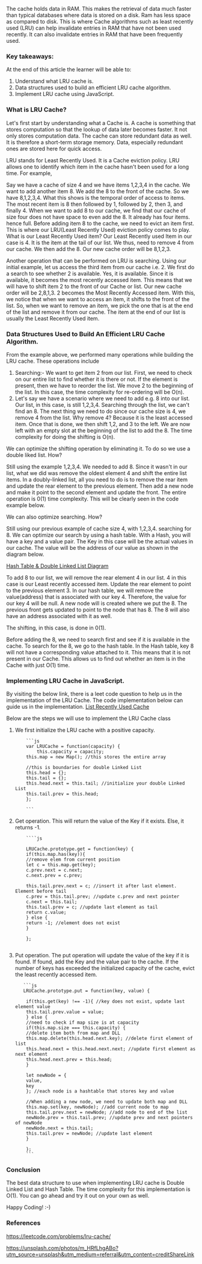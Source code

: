 The cache holds data in RAM. This makes the retrieval of data much faster than typical databases where data is stored on a disk. Ram has less space as compared to disk. This is where Cache algorithms such as least recently used (LRU) can help invalidate entries in RAM that have not been used recently. It can also invalidate entries in RAM that have been frequently used.

### Key takeaways:

At the end of this article the learner will be able to:

1. Understand what LRU cache is.
2. Data structures used to build an efficient LRU cache algorithm.
3. Implement LRU cache using JavaScript.

### What is LRU Cache?

Let's first start by understanding what a Cache is. A cache is something that stores computation so that the lookup of data later becomes faster. It not only stores computation data. The cache can store redundant data as well. It is therefore a short-term storage memory. Data, especially redundant ones are stored here for quick access.

LRU stands for Least Recently Used. It is a Cache eviction policy. LRU allows one to identify which item in the cache hasn't been used for a long time. For example,

Say we have a cache of size 4 and we have items 1,2,3,4 in the cache. We want to add another item 8. We add the 8 to the front of the cache. So we have 8,1,2,3,4. What this shows is the temporal order of access to items. The most recent item is 8 then followed by 1, followed by 2, then 3, and finally 4. When we want to add 8 to our cache, we find that our cache of size four does not have space to even add the 8. It already has four items. hence full. Before adding item 8 to the cache, we need to evict an item first. This is where our LRU(Least Recently Used) eviction policy comes to play. What is our Least Recently Used item? Our Least Recently used Item in our case is 4. It is the item at the tail of our list. We thus, need to remove 4 from our cache. We then add the 8. Our new cache order will be 8,1,2,3.

Another operation that can be performed on LRU is searching. Using our initial example, let us access the third item from our cache i.e. 2. We first do a search to see whether 2 is available. Yes, it is available. Since it is available, it becomes the most recently accessed item. This means that we will have to shift item 2 to the front of our Cache or list. Our new cache order will be 2,8,1,3. 2 becomes the Most Recently Accessed item. With this, we notice that when we want to access an item, it shifts to the front of the list. So, when we want to remove an item, we pick the one that is at the end of the list and remove it from our cache. The item at the end of our list is usually the Least Recently Used item.

### Data Structures Used to Build An Efficient LRU Cache Algorithm.

From the example above, we performed many operations while building the LRU cache. These operations include

1. Searching:- We want to get item 2 from our list. First, we need to check on our entire list to find whether it is there or not. If the element is present, then we have to reorder the list. We move 2 to the beginning of the list. In this case, the time complexity for re-ordering will be O(n).
2. Let's say we have a scenario where we need to add e.g. 8 into our list. Our list, in this case, is still 1,2,3,4. Searching through the list, we can't find an 8. The next thing we need to do since our cache size is 4, we remove 4 from the list. Why remove 4? Because it is the least accessed item. Once that is done, we then shift 1,2, and 3 to the left. We are now left with an empty slot at the beginning of the list to add the 8. The time complexity for doing the shifting is O(n).

We can optimize the shifting operation by eliminating it. To do so we use a double liked list. How?

Still using the example 1,2,3,4. We needed to add 8. Since it wasn't in our list, what we did was remove the oldest element 4 and shift the entire list items. In a doubly-linked list, all you need to do is to remove the rear item and update the rear element to the previous element. Then add a new node and make it point to the second element and update the front. The entire operation is 0(1) time complexity. This will be clearly seen in the code example below.

We can also optimize searching. How?

Still using our previous example of cache size 4, with 1,2,3,4. searching for 8. We can optimize our search by using a hash table. With a Hash, you will have a key and a value pair. The Key in this case will be the actual values in our cache. The value will be the address of our value as shown in the diagram below.

[Hash Table & Double Linked List Diagram](/ddl_hash.png/)

To add 8 to our list, we will remove the rear element 4 in our list. 4 in this case is our Least recently accessed item. Update the rear element to point to the previous element 3. In our hash table, we will remove the value(address) that is associated with our key 4. Therefore, the value for our key 4 will be null. A new node will is created where we put the 8. The previous front gets updated to point to the node that has 8. The 8 will also have an address associated with it as well.

The shifting, in this case, is done in 0(1).

Before adding the 8, we need to search first and see if it is available in the cache. To search for the 8, we go to the hash table. In the Hash table, key 8 will not have a corresponding value attached to it. This means that it is not present in our Cache. This allows us to find out whether an item is in the Cache with just O(1) time.

### Implementing LRU Cache in JavaScript.

By visiting the below link, there is a leet code question to help us in the implementation of the LRU Cache. The code implementation below can guide us in the implementation.
[List Recently Used Cache](https://leetcode.com/problems/lru-cache/)

Below are the steps we will use to implement the LRU Cache class

1.  We first initialize the LRU cache with a positive capacity.

            ```js
            var LRUCache = function(capacity) {
                this.capacity = capacity;
            this.map = new Map(); //this stores the entire array

            //this is boundaries for double Linked List
            this.head = {};
            this.tail = {};
            this.head.next = this.tail; //initialize your double Linked List
            this.tail.prev = this.head;
            };

            ```

2.  Get operation. This will return the value of the Key if it exists. Else, it returns -1.

            ````js

            LRUCache.prototype.get = function(key) {
            if(this.map.has(key)){
            //remove elem from current position
            let c = this.map.get(key);
            c.prev.next = c.next;
            c.next.prev = c.prev;

            this.tail.prev.next = c; //insert it after last element. Element before tail
            c.prev = this.tail.prev; //update c.prev and next pointer
            c.next = this.tail;
            this.tail.prev = c; //update last element as tail
            return c.value;
            } else {
            return -1; //element does not exist
            }

            };

    ```

    ```

3.  Put operation. The put operation will update the value of the key if it is found. If found, add the Key and the value pair to the cache. If the number of keys has exceeded the initialized capacity of the cache, evict the least recently accessed item.

           ```js
           LRUCache.prototype.put = function(key, value) {

            if(this.get(key) !== -1){ //key does not exist, update last element value
            this.tail.prev.value = value;
            } else {
            //need to check if map size is at capacity
            if(this.map.size === this.capacity) {
            //delete item both from map and DLL
            this.map.delete(this.head.next.key); //delete first element of list
            this.head.next = this.head.next.next; //update first element as next element
            this.head.next.prev = this.head;
            }

            let newNode = {
            value,
            key
            }; //each node is a hashtable that stores key and value

            //When adding a new node, we need to update both map and DLL
            this.map.set(key, newNode); //add current node to map
            this.tail.prev.next = newNode; //add node to end of the list
            newNode.prev = this.tail.prev; //update prev and next pointers of newNode
            newNode.next = this.tail;
            this.tail.prev = newNode; //update last element
            }

            };
            ```

### Conclusion

The best data structure to use when implementing LRU cache is Double Linked List and Hash Table. The time complexity for this implementation is O(1). You can go ahead and try it out on your own as well.

Happy Coding! :-)

### References

https://leetcode.com/problems/lru-cache/

https://unsplash.com/photos/m_HRfLhgABo?utm_source=unsplash&utm_medium=referral&utm_content=creditShareLink
